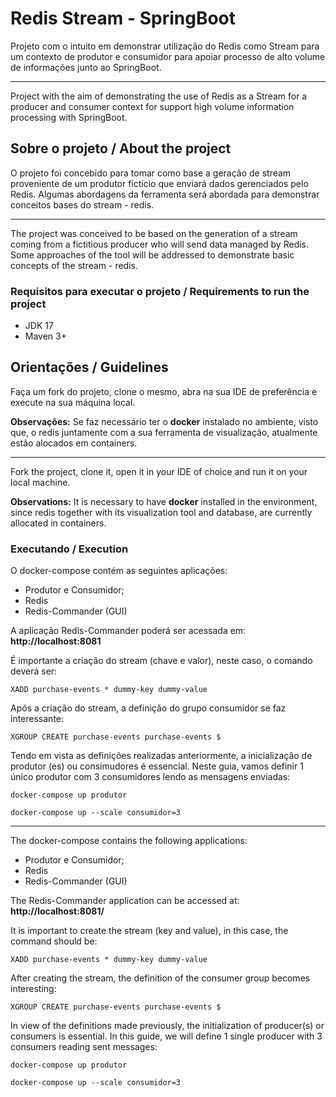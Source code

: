 # Redis Stream - SpringBoot

Projeto com o intuito em demonstrar utilização do Redis como Stream para um contexto de produtor e consumidor para 
apoiar processo de alto volume de informações junto ao SpringBoot.

---

Project with the aim of demonstrating the use of Redis as a Stream for a producer and consumer context for
support high volume information processing with SpringBoot.

## Sobre o projeto / About the project

O projeto foi concebido para tomar como base a geração de stream proveniente de um produtor fictício que enviará dados 
gerenciados pelo Redis. Algumas abordagens da ferramenta será abordada para demonstrar conceitos bases do stream - redis.

---

The project was conceived to be based on the generation of a stream coming from a fictitious producer who will send data
managed by Redis. Some approaches of the tool will be addressed to demonstrate basic concepts of the stream - redis.


### Requisitos para executar o projeto / Requirements to run the project

- JDK 17
- Maven 3+

## Orientações / Guidelines

Faça um fork do projeto, clone o mesmo, abra na sua IDE de preferência e execute na sua máquina local.

<b>Observações:</b> Se faz necessário ter o <b>docker</b> instalado no ambiente, visto que, o redis juntamente com a sua
ferramenta de visualização, atualmente estão alocados em containers.

---

Fork the project, clone it, open it in your IDE of choice and run it on your local machine.

<b>Observations:</b> It is necessary to have <b>docker</b> installed in the environment, since redis together with its
visualization tool and database, are currently allocated in containers.


### Executando / Execution

O docker-compose contém as seguintes aplicações:
- Produtor e Consumidor;
- Redis
- Redis-Commander (GUI)

<p>
A aplicação Redis-Commander poderá ser acessada em: <b>http://localhost:8081</b>

É importante a criação do stream (chave e valor), neste caso, o comando deverá ser:

`XADD purchase-events * dummy-key dummy-value`

Após a criação do stream, a definição do grupo consumidor se faz interessante:

`XGROUP CREATE purchase-events purchase-events $`

Tendo em vista as definições realizadas anteriormente, a inicialização de produtor (es) ou consimudores é essencial. 
Neste guia, vamos definir 1 único produtor com 3 consumidores lendo as mensagens enviadas:

`docker-compose up produtor`

`docker-compose up --scale consumidor=3`

</p>

---

The docker-compose contains the following applications:
- Produtor e Consumidor;
- Redis
- Redis-Commander (GUI)

<p>
The Redis-Commander application can be accessed at: <b>http://localhost:8081/</b>

It is important to create the stream (key and value), in this case, the command should be:

`XADD purchase-events * dummy-key dummy-value`

After creating the stream, the definition of the consumer group becomes interesting:

`XGROUP CREATE purchase-events purchase-events $`

In view of the definitions made previously, the initialization of producer(s) or consumers is essential.
In this guide, we will define 1 single producer with 3 consumers reading sent messages:

`docker-compose up produtor`

`docker-compose up --scale consumidor=3`

</p>